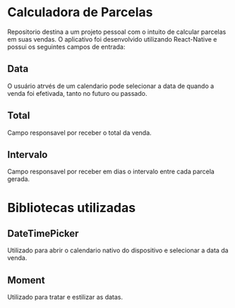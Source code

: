# Calculadora de Parcelas
Repositorio destina a um projeto pessoal com o intuito de calcular parcelas em suas vendas.
O aplicativo foi desenvolvido utilizando React-Native e possui os seguintes campos de entrada:
## Data
O usuário atrvés de um calendario pode selecionar a data de quando a venda foi efetivada, tanto no futuro ou passado.
## Total
Campo responsavel por receber o total da venda.
## Intervalo
Campo responsavel por receber em dias o intervalo entre cada parcela gerada.

# Bibliotecas utilizadas
## DateTimePicker
Utilizado para abrir o calendario nativo do dispositivo e selecionar a data da venda.
## Moment
Utilizado para tratar e estilizar as datas.
